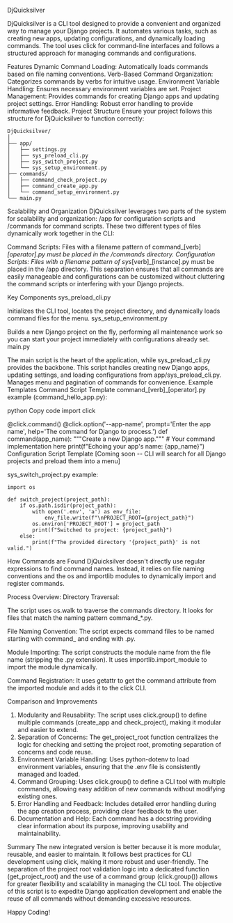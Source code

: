 DjQuicksilver

DjQuicksilver is a CLI tool designed to provide a convenient and organized way to manage your Django projects. It automates various tasks, such as creating new apps, updating configurations, and dynamically loading commands. The tool uses click for command-line interfaces and follows a structured approach for managing commands and configurations.

Features
Dynamic Command Loading: Automatically loads commands based on file naming conventions.
Verb-Based Command Organization: Categorizes commands by verbs for intuitive usage.
Environment Variable Handling: Ensures necessary environment variables are set.
Project Management: Provides commands for creating Django apps and updating project settings.
Error Handling: Robust error handling to provide informative feedback.
Project Structure
Ensure your project follows this structure for DjQuicksilver to function correctly:

```
DjQuicksilver/
│
├── app/
│   ├── settings.py
│   ├── sys_preload_cli.py
│   ├── sys_switch_project.py
│   └── sys_setup_environment.py
├── commands/
│   ├── command_check_project.py
│   ├── command_create_app.py
│   └── command_setup_environment.py
└── main.py
```

Scalability and Organization
DjQuicksilver leverages two parts of the system for scalability and organization: /app for configuration scripts and /commands for command scripts. These two different types of files dynamically work together in the CLI:

Command Scripts: Files with a filename pattern of command_[verb]_[operator].py must be placed in the /commands directory.
Configuration Scripts: Files with a filename pattern of sys_[verb]_[instance].py must be placed in the /app directory.
This separation ensures that all commands are easily manageable and configurations can be customized without cluttering the command scripts or interfering with your Django projects.

Key Components
sys_preload_cli.py

Initializes the CLI tool, locates the project directory, and dynamically loads command files for the menu.
sys_setup_environment.py

Builds a new Django project on the fly, performing all maintenance work so you can start your project immediately with configurations already set.
main.py

The main script is the heart of the application, while sys_preload_cli.py provides the backbone.
This script handles creating new Django apps, updating settings, and loading configurations from app/sys_preload_cli.py.
Manages menu and pagination of commands for convenience.
Example Templates
Command Script Template
command_[verb]_[operator].py example (command_hello_app.py):

python
Copy code
import click

@click.command()
@click.option('--app-name', prompt='Enter the app name', help='The command for Django to process.')
def command(app_name):
    """Create a new Django app."""
    # Your command implementation here
    print(f"Echoing your app's name: {app_name}")
Configuration Script Template
[Coming soon -- CLI will search for all Django projects and preload them into a menu]

sys_switch_project.py example:

```
import os

def switch_project(project_path):
    if os.path.isdir(project_path):
        with open('.env', 'a') as env_file:
            env_file.write(f"\nPROJECT_ROOT={project_path}")
        os.environ['PROJECT_ROOT'] = project_path
        print(f"Switched to project: {project_path}")
    else:
        print(f"The provided directory '{project_path}' is not valid.")
```

How Commands are Found
DjQuicksilver doesn't directly use regular expressions to find command names. Instead, it relies on file naming conventions and the os and importlib modules to dynamically import and register commands.

Process Overview:
Directory Traversal:

The script uses os.walk to traverse the commands directory.
It looks for files that match the naming pattern command_*.py.

File Naming Convention:
The script expects command files to be named starting with command_ and ending with .py.

Module Importing:
The script constructs the module name from the file name (stripping the .py extension).
It uses importlib.import_module to import the module dynamically.

Command Registration:
It uses getattr to get the command attribute from the imported module and adds it to the click CLI.

Comparison and Improvements
1. Modularity and Reusability: The script uses click.group() to define multiple commands (create_app and check_project), making it modular and easier to extend.
2. Separation of Concerns: The get_project_root function centralizes the logic for checking and setting the project root, promoting separation of concerns and code reuse.
3. Environment Variable Handling: Uses python-dotenv to load environment variables, ensuring that the .env file is consistently managed and loaded.
4. Command Grouping: Uses click.group() to define a CLI tool with multiple commands, allowing easy addition of new commands without modifying existing ones.
5. Error Handling and Feedback: Includes detailed error handling during the app creation process, providing clear feedback to the user.
6. Documentation and Help: Each command has a docstring providing clear information about its purpose, improving usability and maintainability.

Summary
The new integrated version is better because it is more modular, reusable, and easier to maintain. It follows best practices for CLI development using click, making it more robust and user-friendly. The separation of the project root validation logic into a dedicated function (get_project_root) and the use of a command group (click.group()) allows for greater flexibility and scalability in managing the CLI tool. The objective of this script is to expedite Django application development and enable the reuse of all commands without demanding excessive resources.

Happy Coding!
